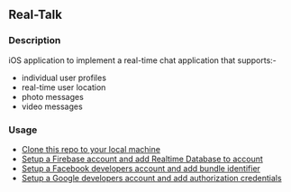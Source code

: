 ## Real-Talk

### Description 
iOS application to implement a real-time chat application that supports:-
- individual user profiles 
- real-time user location 
- photo messages 
- video messages 

### Usage 
- [Clone this repo to your local machine](https://github.com/davidk101/Real-Talk.git)
- [Setup a Firebase account and add Realtime Database to account](https://firebase.google.com/)
- [Setup a Facebook developers account and add bundle identifier](https://developers.facebook.com/)
- [Setup a Google developers account and add authorization credentials](https://developers.google.com/)


